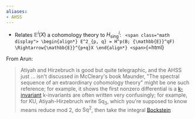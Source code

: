 ```yaml
---
aliases:
- AHSS
---
```















-   Relates ${\mathbb{E}}^i(X)$ a cohomology theory to $H^i_{\mathrm{sing}}$: `
    <span class="math display">
    \begin{align*}
    E^2_{p, q} = H^p(B; {\mathbb{E}}^qF) \Rightarrow{\mathbb{E}}^{p+q}X
    \end{align*}
    <span>`{=html}

From Arun:

> Atiyah and Hirzebruch is good but quite telegraphic, and the AHSS just ... isn't discussed in McCleary's book Maunder, "The spectral sequence of an extraordinary cohomology theory" might be one such reference; for example, it shows the first nonzero differential is a [k-invariant](k-invariant) k-invariants are often written very confusingly; for example, for KU, Atiyah-Hirzebruch write $\operatorname{Sq}_3$, which you're supposed to know means reduce mod 2, do $\operatorname{Sq}^2$, then take the integral [Bockstein](Bockstein)
